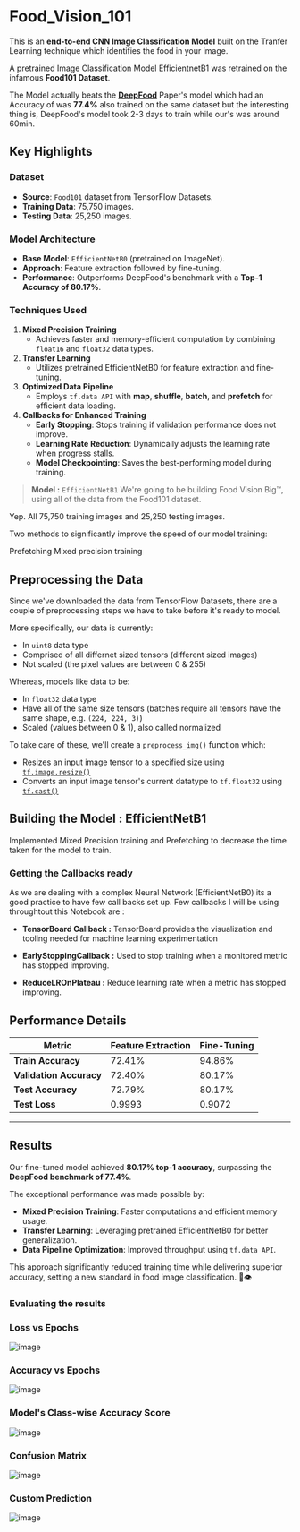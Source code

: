 # Food_Vision_101 

This is an **end-to-end CNN Image Classification Model** built on the Tranfer Learning technique which identifies the food in your image.

A pretrained Image Classification Model EfficientnetB1 was retrained on the infamous **Food101 Dataset**.

The Model actually beats the [**DeepFood**](https://arxiv.org/abs/1606.05675) Paper's model which had an Accuracy of  was **77.4%**  also trained on the same dataset but the interesting thing is, DeepFood's model took 2-3 days to train while our's was around 60min.

## **Key Highlights**

### **Dataset**
- **Source**: `Food101` dataset from TensorFlow Datasets.
- **Training Data**: 75,750 images.
- **Testing Data**: 25,250 images.

### **Model Architecture**
- **Base Model**: `EfficientNetB0` (pretrained on ImageNet).  
- **Approach**: Feature extraction followed by fine-tuning.  
- **Performance**: Outperforms DeepFood's benchmark with a **Top-1 Accuracy of 80.17%**.

### **Techniques Used**
1. **Mixed Precision Training**  
   - Achieves faster and memory-efficient computation by combining `float16` and `float32` data types.
2. **Transfer Learning**  
   - Utilizes pretrained EfficientNetB0 for feature extraction and fine-tuning.
3. **Optimized Data Pipeline**  
   - Employs `tf.data API` with **map**, **shuffle**, **batch**, and **prefetch** for efficient data loading.
4. **Callbacks for Enhanced Training**  
   - **Early Stopping**: Stops training if validation performance does not improve.  
   - **Learning Rate Reduction**: Dynamically adjusts the learning rate when progress stalls.  
   - **Model Checkpointing**: Saves the best-performing model during training.


> **Model :** `EfficientNetB1`
We're going to be building Food Vision Big™, using all of the data from the Food101 dataset.

Yep. All 75,750 training images and 25,250 testing images.

Two methods to significantly improve the speed of our model training:

Prefetching
Mixed precision training



## **Preprocessing the Data**

Since we've downloaded the data from TensorFlow Datasets, there are a couple of preprocessing steps we have to take before it's ready to model. 

More specifically, our data is currently:

* In `uint8` data type
* Comprised of all differnet sized tensors (different sized images)
* Not scaled (the pixel values are between 0 & 255)

Whereas, models like data to be:

* In `float32` data type
* Have all of the same size tensors (batches require all tensors have the same shape, e.g. `(224, 224, 3)`)
* Scaled (values between 0 & 1), also called normalized

To take care of these, we'll create a `preprocess_img()` function which:

* Resizes an input image tensor to a specified size using [`tf.image.resize()`](https://www.tensorflow.org/api_docs/python/tf/image/resize)
* Converts an input image tensor's current datatype to `tf.float32` using [`tf.cast()`](https://www.tensorflow.org/api_docs/python/tf/cast)

## **Building the Model : EfficientNetB1**

Implemented Mixed Precision training and Prefetching to decrease the time taken for the model to train.

### **Getting the Callbacks ready**
As we are dealing with a complex Neural Network (EfficientNetB0) its a good practice to have few call backs set up. Few callbacks I will be using throughtout this Notebook are :
 * **TensorBoard Callback :** TensorBoard provides the visualization and tooling needed for machine learning experimentation

 * **EarlyStoppingCallback :** Used to stop training when a monitored metric has stopped improving.
 
 * **ReduceLROnPlateau :** Reduce learning rate when a metric has stopped improving.

## **Performance Details**

| **Metric**            | **Feature Extraction** | **Fine-Tuning** |
|------------------------|------------------------|-----------------|
| **Train Accuracy**     | 72.41%                | 94.86%          |
| **Validation Accuracy**| 72.40%                | 80.17%          |
| **Test Accuracy**      | 72.79%                | 80.17%          |
| **Test Loss**          | 0.9993                | 0.9072          |

---

## **Results**

Our fine-tuned model achieved **80.17% top-1 accuracy**, surpassing the **DeepFood benchmark of 77.4%**. 

The exceptional performance was made possible by:
- **Mixed Precision Training**: Faster computations and efficient memory usage.  
- **Transfer Learning**: Leveraging pretrained EfficientNetB0 for better generalization.  
- **Data Pipeline Optimization**: Improved throughput using `tf.data API`.  

This approach significantly reduced training time while delivering superior accuracy, setting a new standard in food image classification. 🍔👁


### Evaluating the results
 
### Loss vs Epochs
 
![image](https://user-images.githubusercontent.com/61462986/202082223-83c3a8f2-26c9-455e-97d5-ee833a4b10cc.png)

### Accuracy vs Epochs

![image](https://user-images.githubusercontent.com/61462986/202082253-0d28ea8e-72af-4182-bf79-33b4119f27ef.png)

### Model's Class-wise Accuracy Score

 ![image](https://user-images.githubusercontent.com/61462986/202082047-6690d7cd-1999-4edc-9dc1-53fb9780ee89.png)

### Confusion Matrix

![image](https://user-images.githubusercontent.com/61462986/202082179-3337c5d7-fa06-4589-9050-1c2af1785808.png)

### Custom Prediction

![image](https://user-images.githubusercontent.com/61462986/202090045-4469ad2b-5366-41ed-8abc-1e5013b55ae6.png)



